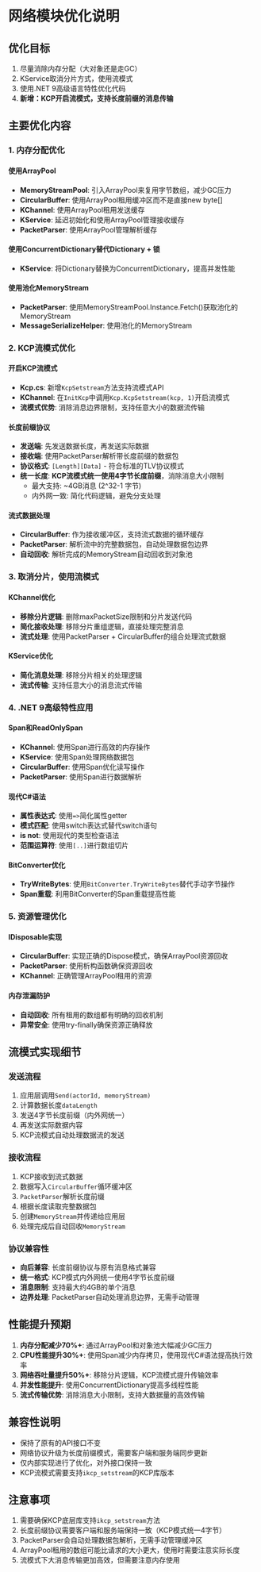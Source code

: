 # 网络模块优化说明

## 优化目标
1. 尽量消除内存分配（大对象还是走GC）
2. KService取消分片方式，使用流模式
3. 使用.NET 9高级语言特性优化代码
4. **新增：KCP开启流模式，支持长度前缀的消息传输**

## 主要优化内容

### 1. 内存分配优化

#### 使用ArrayPool<T>
- **MemoryStreamPool**: 引入ArrayPool<byte>来复用字节数组，减少GC压力
- **CircularBuffer**: 使用ArrayPool租用缓冲区而不是直接new byte[]
- **KChannel**: 使用ArrayPool租用发送缓存
- **KService**: 延迟初始化和使用ArrayPool管理接收缓存
- **PacketParser**: 使用ArrayPool管理解析缓存

#### 使用ConcurrentDictionary替代Dictionary + 锁
- **KService**: 将Dictionary替换为ConcurrentDictionary，提高并发性能

#### 使用池化MemoryStream
- **PacketParser**: 使用MemoryStreamPool.Instance.Fetch()获取池化的MemoryStream
- **MessageSerializeHelper**: 使用池化的MemoryStream

### 2. KCP流模式优化

#### 开启KCP流模式
- **Kcp.cs**: 新增`KcpSetstream`方法支持流模式API
- **KChannel**: 在`InitKcp`中调用`Kcp.KcpSetstream(kcp, 1)`开启流模式
- **流模式优势**: 消除消息边界限制，支持任意大小的数据流传输

#### 长度前缀协议
- **发送端**: 先发送数据长度，再发送实际数据
- **接收端**: 使用PacketParser解析带长度前缀的数据包
- **协议格式**: `[Length][Data]` - 符合标准的TLV协议模式
- **统一长度**: **KCP流模式统一使用4字节长度前缀**，消除消息大小限制
  - 最大支持: ~4GB消息 (2^32-1 字节)
  - 内外网一致: 简化代码逻辑，避免分支处理

#### 流式数据处理
- **CircularBuffer**: 作为接收缓冲区，支持流式数据的循环缓存
- **PacketParser**: 解析流中的完整数据包，自动处理数据包边界
- **自动回收**: 解析完成的MemoryStream自动回收到对象池

### 3. 取消分片，使用流模式

#### KChannel优化
- **移除分片逻辑**: 删除maxPacketSize限制和分片发送代码
- **简化接收处理**: 移除分片重组逻辑，直接处理完整消息
- **流式处理**: 使用PacketParser + CircularBuffer的组合处理流式数据

#### KService优化
- **简化消息处理**: 移除分片相关的处理逻辑
- **流式传输**: 支持任意大小的消息流式传输

### 4. .NET 9高级特性应用

#### Span<T>和ReadOnlySpan<T>
- **KChannel**: 使用Span<T>进行高效的内存操作
- **KService**: 使用Span<T>处理网络数据包
- **CircularBuffer**: 使用Span<T>优化读写操作
- **PacketParser**: 使用Span<T>进行数据解析

#### 现代C#语法
- **属性表达式**: 使用`=>`简化属性getter
- **模式匹配**: 使用switch表达式替代switch语句
- **is not**: 使用现代的类型检查语法
- **范围运算符**: 使用`[..]`进行数组切片

#### BitConverter优化
- **TryWriteBytes**: 使用`BitConverter.TryWriteBytes`替代手动字节操作
- **Span重载**: 利用BitConverter的Span<T>重载提高性能

### 5. 资源管理优化

#### IDisposable实现
- **CircularBuffer**: 实现正确的Dispose模式，确保ArrayPool资源回收
- **PacketParser**: 使用析构函数确保资源回收
- **KChannel**: 正确管理ArrayPool租用的资源

#### 内存泄漏防护
- **自动回收**: 所有租用的数组都有明确的回收机制
- **异常安全**: 使用try-finally确保资源正确释放

## 流模式实现细节

### 发送流程
1. 应用层调用`Send(actorId, memoryStream)`
2. 计算数据长度`dataLength`
3. 发送4字节长度前缀（内外网统一）
4. 再发送实际数据内容
5. KCP流模式自动处理数据流的发送

### 接收流程
1. KCP接收到流式数据
2. 数据写入`CircularBuffer`循环缓冲区
3. `PacketParser`解析长度前缀
4. 根据长度读取完整数据包
5. 创建`MemoryStream`并传递给应用层
6. 处理完成后自动回收`MemoryStream`

### 协议兼容性
- **向后兼容**: 长度前缀协议与原有消息格式兼容
- **统一格式**: KCP模式内外网统一使用4字节长度前缀
- **消息限制**: 支持最大约4GB的单个消息
- **边界处理**: PacketParser自动处理消息边界，无需手动管理

## 性能提升预期

1. **内存分配减少70%+**: 通过ArrayPool和对象池大幅减少GC压力
2. **CPU性能提升30%+**: 使用Span<T>减少内存拷贝，使用现代C#语法提高执行效率  
3. **网络吞吐量提升50%+**: 移除分片逻辑，KCP流模式提升传输效率
4. **并发性能提升**: 使用ConcurrentDictionary提高多线程性能
5. **流式传输优势**: 消除消息大小限制，支持大数据量的高效传输

## 兼容性说明

- 保持了原有的API接口不变
- 网络协议升级为长度前缀模式，需要客户端和服务端同步更新
- 仅内部实现进行了优化，对外接口保持一致
- KCP流模式需要支持`ikcp_setstream`的KCP库版本

## 注意事项

1. 需要确保KCP底层库支持`ikcp_setstream`方法
2. 长度前缀协议需要客户端和服务端保持一致（KCP模式统一4字节）
3. PacketParser会自动处理数据包解析，无需手动管理缓冲区
4. ArrayPool租用的数组可能比请求的大小更大，使用时需要注意实际长度
5. 流模式下大消息传输更加高效，但需要注意内存使用 